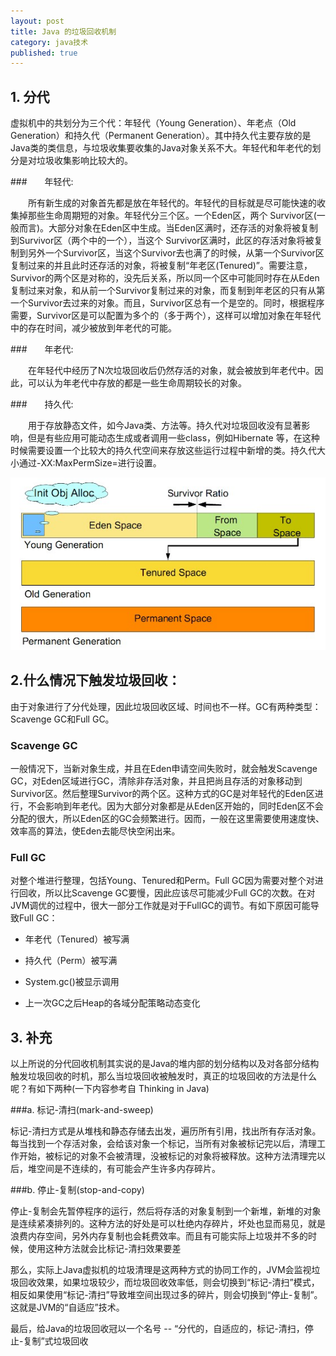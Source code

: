```yaml
---
layout: post
title: Java 的垃圾回收机制
category: java技术
published: true
---
```

## 1\. 分代
虚拟机中的共划分为三个代：年轻代（Young Generation）、年老点（Old Generation）和持久代（Permanent Generation）。其中持久代主要存放的是Java类的类信息，与垃圾收集要收集的Java对象关系不大。年轻代和年老代的划分是对垃圾收集影响比较大的。

###　　年轻代:

　　所有新生成的对象首先都是放在年轻代的。年轻代的目标就是尽可能快速的收集掉那些生命周期短的对象。年轻代分三个区。一个Eden区，两个 Survivor区(一般而言)。大部分对象在Eden区中生成。当Eden区满时，还存活的对象将被复制到Survivor区（两个中的一个），当这个 Survivor区满时，此区的存活对象将被复制到另外一个Survivor区，当这个Survivor去也满了的时候，从第一个Survivor区复制过来的并且此时还存活的对象，将被复制“年老区(Tenured)”。需要注意，Survivor的两个区是对称的，没先后关系，所以同一个区中可能同时存在从Eden复制过来对象，和从前一个Survivor复制过来的对象，而复制到年老区的只有从第一个Survivor去过来的对象。而且，Survivor区总有一个是空的。同时，根据程序需要，Survivor区是可以配置为多个的（多于两个），这样可以增加对象在年轻代中的存在时间，减少被放到年老代的可能。

###　　年老代:

　　在年轻代中经历了N次垃圾回收后仍然存活的对象，就会被放到年老代中。因此，可以认为年老代中存放的都是一些生命周期较长的对象。

###　　持久代:

　　用于存放静态文件，如今Java类、方法等。持久代对垃圾回收没有显著影响，但是有些应用可能动态生成或者调用一些class，例如Hibernate 等，在这种时候需要设置一个比较大的持久代空间来存放这些运行过程中新增的类。持久代大小通过-XX:MaxPermSize=<N>进行设置。

<img src="/assets/img/post_img/javagc.jpg" />

## 2\.什么情况下触发垃圾回收：

由于对象进行了分代处理，因此垃圾回收区域、时间也不一样。GC有两种类型：Scavenge GC和Full GC。

### Scavenge GC

一般情况下，当新对象生成，并且在Eden申请空间失败时，就会触发Scavenge GC，对Eden区域进行GC，清除非存活对象，并且把尚且存活的对象移动到Survivor区。然后整理Survivor的两个区。这种方式的GC是对年轻代的Eden区进行，不会影响到年老代。因为大部分对象都是从Eden区开始的，同时Eden区不会分配的很大，所以Eden区的GC会频繁进行。因而，一般在这里需要使用速度快、效率高的算法，使Eden去能尽快空闲出来。

### Full GC

对整个堆进行整理，包括Young、Tenured和Perm。Full GC因为需要对整个对进行回收，所以比Scavenge GC要慢，因此应该尽可能减少Full GC的次数。在对JVM调优的过程中，很大一部分工作就是对于FullGC的调节。有如下原因可能导致Full GC：

* 年老代（Tenured）被写满

* 持久代（Perm）被写满

* System.gc()被显示调用

* 上一次GC之后Heap的各域分配策略动态变化



## 3\. 补充
以上所说的分代回收机制其实说的是Java的堆内部的划分结构以及对各部分结构触发垃圾回收的时机，那么当垃圾回收被触发时，真正的垃圾回收的方法是什么呢？有如下两种(一下内容参考自 Thinking in Java)

###a\. 标记-清扫(mark-and-sweep)

标记-清扫方式是从堆栈和静态存储去出发，遍历所有引用，找出所有存活对象。每当找到一个存活对象，会给该对象一个标记，当所有对象被标记完以后，清理工作开始，被标记的对象不会被清理，没被标记的对象将被释放。这种方法清理完以后，堆空间是不连续的，有可能会产生许多内存碎片。

###b\. 停止-复制(stop-and-copy)

停止-复制会先暂停程序的运行，然后将存活的对象复制到一个新堆，新堆的对象是连续紧凑排列的。这种方法的好处是可以杜绝内存碎片，坏处也显而易见，就是浪费内存空间，另外内存复制也会耗费效率。而且有可能实际上垃圾并不多的时候，使用这种方法就会比标记-清扫效果要差

那么，实际上Java虚拟机的垃圾清理是这两种方式的协同工作的，JVM会监视垃圾回收效果，如果垃圾较少，而垃圾回收效率低，则会切换到“标记-清扫”模式，相反如果使用“标记-清扫”导致堆空间出现过多的碎片，则会切换到“停止-复制”。这就是JVM的“自适应”技术。

最后，给Java的垃圾回收冠以一个名号 -- “分代的，自适应的，标记-清扫，停止-复制”式垃圾回收










